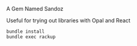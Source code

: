 A Gem Named Sandoz

Useful for trying out libraries with Opal and React

    bundle install
    bundle exec rackup
